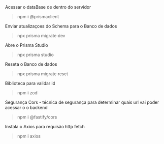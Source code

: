 



Acessar o dataBase de dentro do servidor
> npm i @prismaclient

Enviar atualizaçoes do Schema para o Banco de dados
> npx prisma migrate dev

Abre o Prisma Studio
> npx prisma studio

Reseta o Banco de dados
> npx prisma migrate reset

Biblioteca para validar id
>npm i zod

Segurança Cors - técnica de segurança para determinar quais url vai poder acessar o o backend
>npm i @fastify/cors

Instala o Axios para requisão http fetch
>npm i axios


